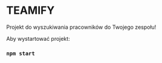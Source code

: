 # TEAMIFY

Projekt do wyszukiwania pracowników do Twojego zespołu!

Aby wystartować projekt:

### `npm start`

